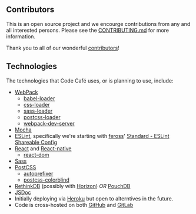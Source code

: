 ## Contributors

This is an open source project and we encourge contributions from any and all interested persons.  Please see the [CONTRIBUTING.md](https://github.com/LunaMinds/code-cafe/CONTRIBUTING.md) for more information.

Thank you to all of our wonderful [contributors](https://github.com/LunaMinds/code-cafe/graphs/contributors)!

## Technologies

The technologies that Code Café uses, or is planning to use, include:
 * [WebPack](https://webpack.github.io/)
   * [babel-loader](https://github.com/babel/babel-loader)
   * [css-loader](https://github.com/webpack/css-loader)
   * [sass-loader](https://github.com/jtangelder/sass-loader)
   * [postcss-loader](https://github.com/postcss/postcss-loader)
   * [webpack-dev-server](https://github.com/webpack/webpack-dev-server)
 * [Mocha](https://github.com/mochajs/mocha)
 * [ESLint](http://eslint.org/), specifically we're starting with [feross](http://feross.org/)' [Standard - ESLint Shareable Config](https://github.com/feross/eslint-config-standard)
 * [React](https://facebook.github.io/react/) and [React-native](https://facebook.github.io/react-native/)
   * [react-dom](https://facebook.github.io/react/docs/top-level-api.html#reactdom)
 * [Sass](http://sass-lang.com/)
 * [PostCSS](http://postcss.org/)
   * [autoprefixer](https://github.com/postcss/autoprefixer)
   * [postcss-colorblind](https://github.com/btholt/postcss-colorblind)
 * [RethinkDB](http://rethinkdb.com/) (possibly with [Horizon](http://horizon.io/docs/)) *OR* [PouchDB](http://pouchdb.com/)
 * [JSDoc](http://usejsdoc.org/index.html)
 * Initially deploying via [Heroku](https://www.heroku.com/) but open to alterntives in the future.
 * Code is cross-hosted on both [GitHub](https://github.com/LunaMinds/code-cafe) and [GitLab](https://gitlab.com/LunaMinds/code-cafe)